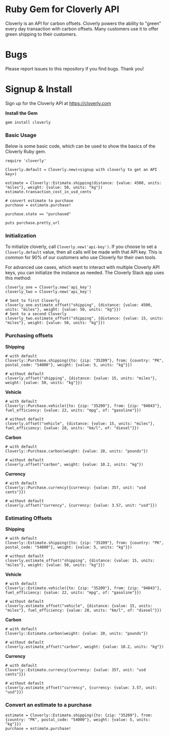 # Ruby Gem for Cloverly API

Cloverly is an API for carbon offsets.  Cloverly powers the ability to
"green" every day transaction with carbon offsets.  Many customers use
it to offer green shipping to their customers.

# Bugs

Please report issues to this repository if you find bugs. Thank you!

# Signup & Install

Sign up for the Cloverly API at https://cloverly.com

**Install the Gem**
```
gem install cloverly
```

### Basic Usage

Below is some basic code, which can be used to show the basics of the
Cloverly Ruby gem.

```
require 'cloverly'

Cloverly.default = Cloverly.new(<signup with cloverly to get an API key>)

estimate = Cloverly::Estimate.shipping(distance: {value: 4500, units: "miles"}, weight: {value: 50, units: "kg"})
estimate.transaction_cost_in_usd_cents

# convert estimate to purchase
purchase = estimate.purchase!

purchase.state == "purchased"

puts purchase.pretty_url
```

### Initialization

To initialize cloverly, call `Cloverly.new('api-key')`.  If you choose
to set a `Cloverly.default` value, then all calls will be made with that
API key. This is common for 90% of our customers who use Cloverly for
their own tools.

For advanced use cases, which want to interact with multiple Cloverly
API keys, you can initialize the instance as needed.  The Cloverly Slack
app uses this method:

```
cloverly_one = Cloverly.new('api_key')
cloverly_two = Cloverly.new('api_key')

# Sent to first Cloverly
cloverly_one.estimate_offset("shipping", {distance: {value: 4500, units: "miles"}, weight: {value: 50, units: "kg"}})
# Sent to a second Cloverly
cloverly_two.estimate_offset("shipping", {distance: {value: 15, units: "miles"}, weight: {value: 50, units: "kg"}})
```

### Purchasing offsets

**Shipping**
```
# with default
Cloverly::Purchase.shipping({to: {zip: "35209"}, from: {country: "PK", postal_code: "54000"}, weight: {value: 5, units: "kg"}})

# without default
cloverly.offset("shipping", {distance: {value: 15, units: "miles"}, weight: {value: 50, units: "kg"}})
```

**Vehicle**
```
# with default
Cloverly::Purchase.vehicle({to: {zip: "35209"}, from: {zip: "94043"}, fuel_efficiency: {value: 22, units: "mpg", of: "gasoline"}})

# without default
cloverly.offset("vehicle", {distance: {value: 15, units: "miles"}, fuel_efficiency: {value: 28, units: "km/l", of: "diesel"}})
```

**Carbon**
```
# with default
Cloverly::Purchase.carbon(weight: {value: 20, units: "pounds"})

# without default
cloverly.offset("carbon", weight: {value: 10.2, units: "kg"})
```

**Currency**
```
# with default
Cloverly::Purchase.currency({currency: {value: 357, unit: "usd cents"}})

# without default
cloverly.offset("currency", {currency: {value: 3.57, unit: "usd"}})
```

### Estimating Offsets

**Shipping**
```
# with default
Cloverly::Estimate.shipping({to: {zip: "35209"}, from: {country: "PK", postal_code: "54000"}, weight: {value: 5, units: "kg"}})

# without default
cloverly.estimate_offset("shipping", {distance: {value: 15, units: "miles"}, weight: {value: 50, units: "kg"}})
```

**Vehicle**
```
# with default
Cloverly::Estimate.vehicle({to: {zip: "35209"}, from: {zip: "94043"}, fuel_efficiency: {value: 22, units: "mpg", of: "gasoline"}})

# without default
cloverly.estimate_offset("vehicle", {distance: {value: 15, units: "miles"}, fuel_efficiency: {value: 28, units: "km/l", of: "diesel"}})
```

**Carbon**
```
# with default
Cloverly::Estimate.carbon(weight: {value: 20, units: "pounds"})

# without default
cloverly.estimate_offset("carbon", weight: {value: 10.2, units: "kg"})
```

**Currency**
```
# with default
Cloverly::Estimate.currency({currency: {value: 357, unit: "usd cents"}})

# without default
cloverly.estimate_offset("currency", {currency: {value: 3.57, unit: "usd"}})
```

### Convert an estimate to a purchase

```
estimate = Cloverly::Estimate.shipping({to: {zip: "35209"}, from: {country: "PK", postal_code: "54000"}, weight: {value: 5, units: "kg"}})
purchase = estimate.purchase!
```
